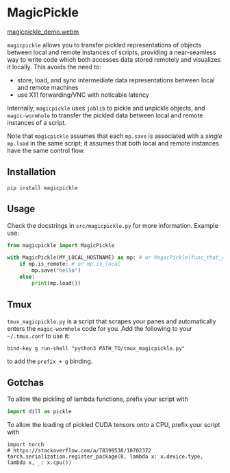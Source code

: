 # MagicPickle
[magicpickle_demo.webm](https://github.com/user-attachments/assets/5db0f63c-f44b-485d-b67e-97266f691d99)

`magicpickle` allows you to transfer pickled representations of objects between local and remote instances of scripts, providing a near-seamless way to write code which both accesses data stored remotely and visualizes it locally. This avoids the need to:
- store, load, and sync intermediate data representations between local and remote machines
- use X11 forwarding/VNC with noticable latency

Internally, `magicpickle` uses `joblib` to pickle and unpickle objects, and `magic-wormhole` to transfer the pickled data between local and remote instances of a script.

Note that `magicpickle` assumes that each `mp.save` is associated with a _single_ `mp.load` in the same script; it assumes that both local and remote instances have the same control flow.

## Installation
```pip install magicpickle```

## Usage
Check the docstrings in `src/magicpickle.py` for more information. Example use:

```python
from magicpickle import MagicPickle

with MagicPickle(MY_LOCAL_HOSTNAME) as mp: # or MagicPickle(func_that_returns_true_if_local)
    if mp.is_remote: # or mp.is_local
        mp.save("hello")
    else:
        print(mp.load())
```

## Tmux
`tmux_magicpickle.py` is a script that scrapes your panes and automatically enters the `magic-wormhole` code for you. Add the following to your `~/.tmux.conf` to use it:
```
bind-key g run-shell "python3 PATH_TO/tmux_magicpickle.py"
```
to add the `prefix + g` binding.

## Gotchas
To allow the pickling of lambda functions, prefix your script with
```python
import dill as pickle
```

To allow the loading of pickled CUDA tensors onto a CPU, prefix your script with
```
import torch
# https://stackoverflow.com/a/78399538/10702372
torch.serialization.register_package(0, lambda x: x.device.type, lambda x, _: x.cpu())
```
